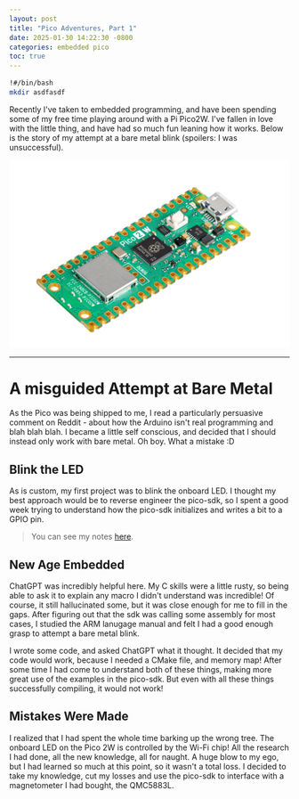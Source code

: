 ```yaml
---
layout: post
title: "Pico Adventures, Part 1"
date: 2025-01-30 14:22:30 -0800
categories: embedded pico
toc: true
---
```


```bash
!#/bin/bash
mkdir asdfasdf
```

Recently I've taken to embedded programming, and have been spending some of my free time playing around with a Pi Pico2W.
I've fallen in love with the little thing, and have had so much fun leaning how it works.
Below is the story of my attempt at a bare metal blink (spoilers: I was unsuccessful).

![A Pico2W](/assets/images/PICO2W.webp "Pico2W")

---

# A misguided Attempt at Bare Metal

As the Pico was being shipped to me, I read a particularly persuasive comment on Reddit - about how the Arduino isn't real programming and blah blah blah.
I became a little self conscious, and decided that I should instead only work with bare metal.
Oh boy. What a mistake :D

## Blink the LED

As is custom, my first project was to blink the onboard LED.
I thought my best approach would be to reverse engineer the pico-sdk, so I spent a good week trying to understand how the pico-sdk initializes and writes a bit to a GPIO pin.

> You can see my notes [here](https://github.com/jace1427/blink).

## New Age Embedded

ChatGPT was incredibly helpful here.
My C skills were a little rusty, so being able to ask it to explain any macro I didn't understand was incredible!
Of course, it still hallucinated some, but it was close enough for me to fill in the gaps.
After figuring out that the sdk was calling some assembly for most cases, I studied the ARM lanugage manual and felt I had a good enough grasp to attempt a bare metal blink.

I wrote some code, and asked ChatGPT what it thought.
It decided that my code would work, because I needed a CMake file, and memory map!
After some time I had come to understand both of these things, making more great use of the examples in the pico-sdk.
But even with all these things successfully compiling, it would not work!

## Mistakes Were Made

I realized that I had spent the whole time barking up the wrong tree.
The onboard LED on the Pico 2W is controlled by the Wi-Fi chip!
All the research I had done, all the new knowledge, all for naught.
A huge blow to my ego, but I had learned so much at this point, so it wasn't a total loss.
I decided to take my knowledge, cut my losses and use the pico-sdk to interface with a magnetometer I had bought, the QMC5883L.
